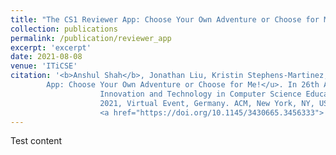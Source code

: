 ```yaml
---
title: "The CS1 Reviewer App: Choose Your Own Adventure or Choose for Me!"
collection: publications
permalink: /publication/reviewer_app
excerpt: 'excerpt'
date: 2021-08-08
venue: 'ITiCSE'
citation: '<b>Anshul Shah</b>, Jonathan Liu, Kristin Stephens-Martinez, and Susan H. Rodger. 2021. <u>The CS1 Reviewer  
        App: Choose Your Own Adventure or Choose for Me!</u>. In 26th ACM Conference on
                    Innovation and Technology in Computer Science Education V. 1 (ITiCSE 2021), June 26–July 1,
                    2021, Virtual Event, Germany. ACM, New York, NY, USA, 7 pages.
                    <a href="https://doi.org/10.1145/3430665.3456333"> https://doi.org/10.1145/3430665.3456333</a>'
---
```


Test content